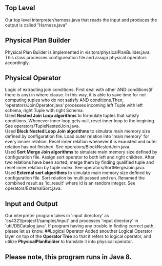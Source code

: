 ## Top Level 
Our top level interpreter/harness.java that reads the input and produces the output is called "Harness.java"
## Physical Plan Builder
Physical Plan Builder is implemented in visitors/physicalPlanBuilder.java. This class processes configureation file and assign physical operators accordingly.
## Physical Operator
Logic of extracting join conditions:
First deal with other AND conditions(if there is any) in where clause. In this way, it is able to save time for not computing tuples who do not satisfy AND conditions.Then, 'operators/JoinOperator.java' processes incoming left Tuple with left schema, right Tuple with right Schema. <br>
Used **Nested Join Loop algorithms** to formulate tuples that satisfy conditions. Whenever inner loop gets null, reset inner loop to the begining. See operators/TupleNestedJoin.java. <br>
Used **Block Nested Loop Join algorithms** to simulate main memory size  defined by configuration file. Load outer relation into 'main memory' for every innner relation. Reset inner relation whenever it is exausted and outer relation has not finished. See operators/BlockNestedJoin.java. <br>
Used **Sort Merge Join algorithms** to simulate main memory size  defined by configuration file. Assign sort operator to both left and right children. After two relations have been sorted, merge them by finding qualified tuple and reset inner relation by tuple index. See operators/SortMergeJoin.java. <br>
Used **External sort algorithms** to simulate main memory size  defined by configuration file. Sort relation by multi passed and run. Renamed the combined result as 'id_result' where id is an random integer. See operators/ExternalSort.java. <br>
## Input and Output
Our interpreter program takes in 'input directory' as 'cs4321/project1/samples/input' and processes 'input directory' in 'util/DBCatalog.java'. If program having any trouble in finding correct path, please let us know.
##Logical Operator
Added anouther Logical Operator layer on top of the **Operator Tree** so that it refers to logical operator, and utilize **PhysicalPlanBuilder** to translate it into physical operator.
## Please note, this program runs in Java 8.
